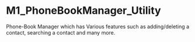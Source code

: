 # M1_PhoneBookManager_Utility
Phone-Book Manager which has Various features such as adding/deleting a contact, searching a contact and many more.  

